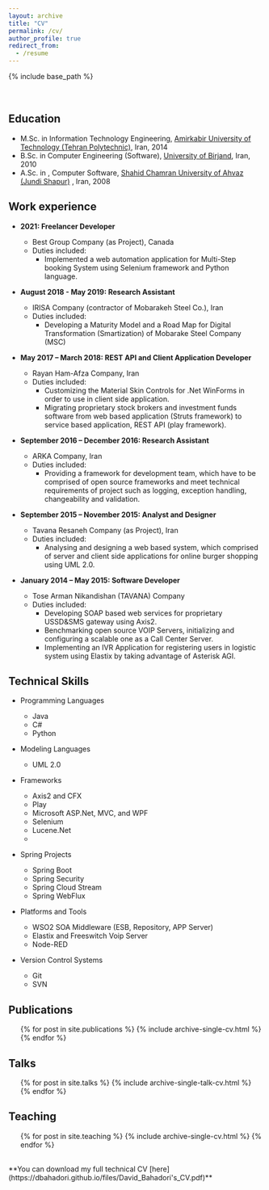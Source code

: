```yaml
---
layout: archive
title: "CV"
permalink: /cv/
author_profile: true
redirect_from:
  - /resume
---
```


{% include base_path %}
<br/>
<br/>
<br/>
## Education
* M.Sc. in Information Technology Engineering, [Amirkabir University of Technology (Tehran Polytechnic)](https://aut.ac.ir/en), Iran, 2014
* B.Sc. in Computer Engineering (Software), [University of Birjand](https://birjand.ac.ir/en), Iran, 2010
* A.Sc. in , Computer Software, [Shahid Chamran University of Ahvaz (Jundi Shapur)](https://scu.ac.ir/en/%D8%B5%D9%81%D8%AD%D9%87-%D8%A7%D8%B5%D9%84%DB%8C) , Iran, 2008

## Work experience
* **2021: Freelancer Developer**
  * Best Group Company (as Project), Canada
  * Duties included: 
    * Implemented a web automation application for Multi-Step booking System using Selenium framework and Python language.

* **August 2018 - May 2019: Research Assistant**
  * IRISA Company (contractor of Mobarakeh Steel Co.), Iran
  * Duties included: 
    * Developing a Maturity Model and a Road Map for Digital Transformation (Smartization) of Mobarake Steel Company (MSC)

* **May 2017 – March 2018: REST API and Client Application Developer**
  * Rayan Ham-Afza Company, Iran
  * Duties included:
    * Customizing the Material Skin Controls for .Net WinForms in order to use in client side application.
    * Migrating proprietary stock brokers and investment funds software from web based application (Struts framework) to service based application, REST API (play framework).

* **September 2016 – December 2016: Research Assistant**
  * ARKA Company, Iran
  * Duties included:
    * Providing a framework for development team, which have to be comprised of open source frameworks and meet technical requirements of project such as logging, exception handling, changeability and validation.

* **September 2015 – November 2015: Analyst and Designer**
  * Tavana Resaneh Company (as Project), Iran
  * Duties included:
    * Analysing and designing a web based system, which comprised of server and client side applications for online burger shopping using UML 2.0.

* **January 2014 – May 2015: Software Developer**
  * Tose Arman Nikandishan (TAVANA) Company
  * Duties included:
    * Developing SOAP based web services for proprietary USSD&SMS gateway using Axis2.
    * Benchmarking open source VOIP Servers, initializing and configuring a scalable one as a Call Center Server.
    * Implementing an IVR Application for registering users in logistic system using Elastix by taking advantage of Asterisk AGI.

## Technical Skills
* Programming Languages
  * Java
  * C#
  * Python

* Modeling Languages
  * UML 2.0
   
* Frameworks
  * Axis2 and CFX
  * Play
  * Microsoft ASP.Net, MVC, and WPF 
  * Selenium
  * Lucene.Net
  * 
* Spring Projects
  * Spring Boot
  * Spring Security
  * Spring Cloud Stream 
  * Spring WebFlux
  
* Platforms and Tools
  * WSO2 SOA Middleware (ESB, Repository, APP Server) 
  * Elastix and Freeswitch Voip Server
  * Node-RED

* Version Control Systems
  * Git 
  * SVN

## Publications
  <ul>{% for post in site.publications %}
    {% include archive-single-cv.html %}
  {% endfor %}</ul>
  
## Talks
  <ul>{% for post in site.talks %}
    {% include archive-single-talk-cv.html %}
  {% endfor %}</ul>
  
## Teaching
  <ul>{% for post in site.teaching %}
    {% include archive-single-cv.html %}
  {% endfor %}</ul>
<br/>
**You can download my full technical CV [here](https://dbahadori.github.io/files/David_Bahadori's_CV.pdf)**

[//]: # (Service and leadership)
[//]: # (Currently signed in to 43 different slack teams)
